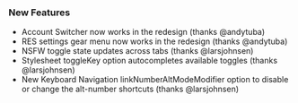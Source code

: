 ### New Features

- Account Switcher now works in the redesign (thanks @andytuba)
- RES settings gear menu now works in the redesign (thanks @andytuba)
- NSFW toggle state updates across tabs (thanks @larsjohnsen)
- Stylesheet toggleKey option autocompletes available toggles (thanks @larsjohnsen)
- New Keyboard Navigation linkNumberAltModeModifier option to disable or change the alt-number shortcuts (thanks @larsjohnsen)

